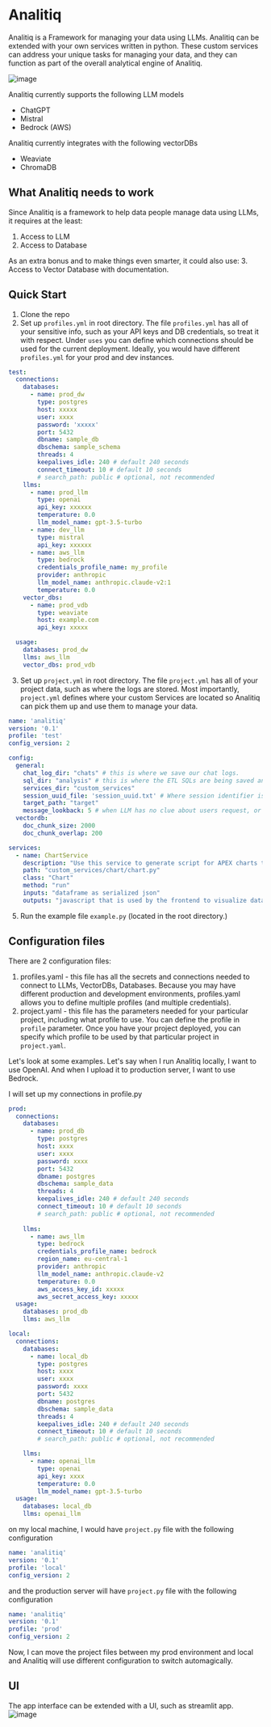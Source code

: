 # Analitiq
Analitiq is a Framework for managing your data using LLMs. Analitiq can be extended with your own services written in python. 
These custom services can address your unique tasks for managing your data, and they can function as part of the overall analytical engine of Analitiq.

![image](assets/images/Analitiq_Diagram.png)

Analitiq currently supports the following LLM models
- ChatGPT
- Mistral
- Bedrock (AWS)

Analitiq currently integrates with the following vectorDBs
- Weaviate
- ChromaDB

## What Analitiq needs to work
Since Analitiq is a framework to help data people manage data using LLMs, it requires at the least:
1. Access to LLM
2. Access to Database

As an extra bonus and to make things even smarter, it could also use:
3. Access to Vector Database with documentation.

## Quick Start
1. Clone the repo
2. Set up `profiles.yml` in root directory. The file `profiles.yml` has all of your sensitive info, such as your API keys and DB credentials, so treat it with respect. Under `uses` you can define which connections should be used for the current deployment.
   Ideally, you would have different `profiles.yml` for your prod and dev instances.
```yaml
test:
  connections:
    databases:
      - name: prod_dw
        type: postgres
        host: xxxxx
        user: xxxx
        password: 'xxxxx'
        port: 5432
        dbname: sample_db
        dbschema: sample_schema
        threads: 4
        keepalives_idle: 240 # default 240 seconds
        connect_timeout: 10 # default 10 seconds
        # search_path: public # optional, not recommended
    llms:
      - name: prod_llm
        type: openai
        api_key: xxxxxx
        temperature: 0.0
        llm_model_name: gpt-3.5-turbo
      - name: dev_llm
        type: mistral
        api_key: xxxxxx
      - name: aws_llm
        type: bedrock
        credentials_profile_name: my_profile
        provider: anthropic
        llm_model_name: anthropic.claude-v2:1
        temperature: 0.0
    vector_dbs:
      - name: prod_vdb
        type: weaviate
        host: example.com
        api_key: xxxxx

  usage:
    databases: prod_dw
    llms: aws_llm
    vector_dbs: prod_vdb
```
3. Set up `project.yml` in root directory. The file `project.yml` has all of your project data, such as where the logs are stored. Most importantly, `project.yml` defines where your custom Services are located so Analitiq can pick them up and use them to manage your data.
```yaml
name: 'analitiq'
version: '0.1'
profile: 'test'
config_version: 2

config:
  general:
    chat_log_dir: "chats" # this is where we save our chat logs.
    sql_dir: "analysis" # this is where the ETL SQLs are being saved and managed
    services_dir: "custom_services"
    session_uuid_file: 'session_uuid.txt' # Where session identifier is being recorded. When session is reset, it is like beginning of a new chat topic and new log file will be created.
    target_path: "target"
    message_lookback: 5 # when LLM has no clue about users request, or users request relates to some item in chat history, how far back (in number of messages) should the LLM look in the current session chat log
  vectordb:
    doc_chunk_size: 2000
    doc_chunk_overlap: 200

services:
  - name: ChartService
    description: "Use this service to generate script for APEX charts to visualize data"
    path: "custom_services/chart/chart.py"
    class: "Chart"
    method: "run"
    inputs: "dataframe as serialized json"
    outputs: "javascript that is used by the frontend to visualize data"
```
5. Run the example file `example.py` (located in the root directory.)

## Configuration files

There are 2 configuration files:
1. profiles.yaml - this file has all the secrets and connections needed to connect to LLMs, VectorDBs, Databases. Because you may have different production and development environments, profiles.yaml allows you to define multiple profiles (and multiple credentials).
2. project.yaml - this file has the parameters needed for your particular project, including what profile to use. You can define the profile in `profile` parameter.
   Once you have your project deployed, you can specify which profile to be used by that particular project in `project.yaml`.

Let's look at some examples. Let's say when I run Analitiq locally, I want to use OpenAI. And when I upload it to production server, I want to use Bedrock.

I will set up my connections in profile.py
```yaml
prod:
  connections:
    databases:
      - name: prod_db
        type: postgres
        host: xxxx
        user: xxxx
        password: xxxx
        port: 5432
        dbname: postgres
        dbschema: sample_data
        threads: 4
        keepalives_idle: 240 # default 240 seconds
        connect_timeout: 10 # default 10 seconds
        # search_path: public # optional, not recommended
    
    llms:
      - name: aws_llm
        type: bedrock
        credentials_profile_name: bedrock
        region_name: eu-central-1
        provider: anthropic
        llm_model_name: anthropic.claude-v2
        temperature: 0.0
        aws_access_key_id: xxxxx
        aws_secret_access_key: xxxxx
  usage:
    databases: prod_db
    llms: aws_llm

local:
  connections:
    databases:
      - name: local_db
        type: postgres
        host: xxxx
        user: xxxx
        password: xxxx
        port: 5432
        dbname: postgres
        dbschema: sample_data
        threads: 4
        keepalives_idle: 240 # default 240 seconds
        connect_timeout: 10 # default 10 seconds
        # search_path: public # optional, not recommended

    llms:
      - name: openai_llm
        type: openai
        api_key: xxxx
        temperature: 0.0
        llm_model_name: gpt-3.5-turbo
  usage:
    databases: local_db
    llms: openai_llm
```

on my local machine, I would have `project.py` file with the following configuration
```yaml
name: 'analitiq'
version: '0.1'
profile: 'local'
config_version: 2
```
and the production server will have `project.py` file with the following configuration
```yaml
name: 'analitiq'
version: '0.1'
profile: 'prod'
config_version: 2
```

Now, I can move the project files between my prod environment and local and Analitiq will use different configuration to switch automagically.

## UI
The app interface can be extended with a UI, such as streamlit app.
![image](assets/images/query.png)